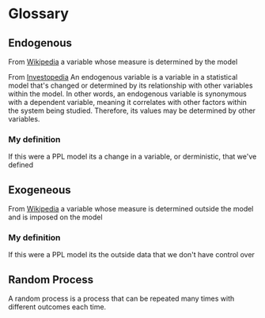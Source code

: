 # Glossary

## Endogenous
From [Wikipedia](https://en.wikipedia.org/wiki/Exogenous_and_endogenous_variables) a variable whose measure is determined by the model

From [Investopedia](https://www.investopedia.com/terms/e/endogenous-variable.asp) An endogenous variable is a variable in a statistical model that's changed or determined by its relationship with other variables within the model. 
In other words, an endogenous variable is synonymous with a dependent variable, meaning it correlates with other factors within the system being studied. Therefore, its values may be determined by other variables. 

### My definition
If this were a PPL model its a change in a variable, or derministic, that we've defined

## Exogeneous
From [Wikipedia](https://en.wikipedia.org/wiki/Exogenous_and_endogenous_variables) a variable whose measure is determined outside the model and is imposed on the model

### My definition
If this were a PPL model its the outside data that we don't have control over


## Random Process
A random process is a process that can be repeated many times with different outcomes each time.
